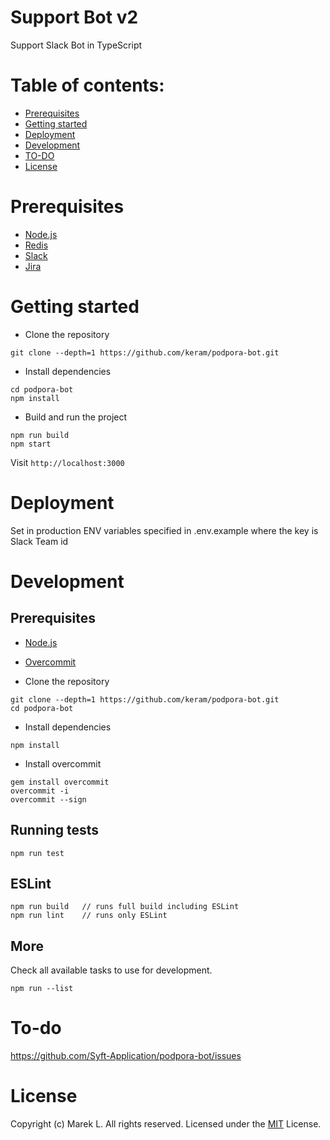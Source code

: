 # Support Bot v2

Support Slack Bot in TypeScript

# Table of contents:

- [Prerequisites](#prerequisites)
- [Getting started](#getting-started)
- [Deployment](#deployment)
- [Development](#development)
- [TO-DO](#todo)
- [License](#license)

# Prerequisites
- [Node.js](https://nodejs.org/en/)
- [Redis](https://redis.io)
- [Slack](https://slack.dev)
- [Jira](https://www.atlassian.com/software/jira)

# Getting started

- Clone the repository
```shell
git clone --depth=1 https://github.com/keram/podpora-bot.git

```

- Install dependencies
```shell
cd podpora-bot
npm install
```

- Build and run the project
```shell
npm run build
npm start
```

Visit `http://localhost:3000`

# Deployment

Set in production ENV variables specified in .env.example
where the key is Slack Team id

# Development

## Prerequisites
- [Node.js](https://nodejs.org/en/)
- [Overcommit](https://github.com/sds/overcommit)

- Clone the repository
```shell
git clone --depth=1 https://github.com/keram/podpora-bot.git
cd podpora-bot
```

- Install dependencies
```shell
npm install
```

- Install overcommit
```shell
gem install overcommit
overcommit -i
overcommit --sign
```

## Running tests
`npm run test`

## ESLint
```shell
npm run build   // runs full build including ESLint
npm run lint    // runs only ESLint
```

## More
Check all available tasks to use for development.
```shell
npm run --list
```

# To-do

https://github.com/Syft-Application/podpora-bot/issues

# License
Copyright (c) Marek L. All rights reserved.
Licensed under the [MIT](LICENSE) License.
